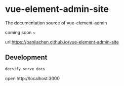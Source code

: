 # vue-element-admin-site
The documentation source of vue-element-admin

coming soon ~

url:https://panjiachen.github.io/vue-element-admin-site

## Development
```bash
docsify serve docs
```
open http://localhost:3000



